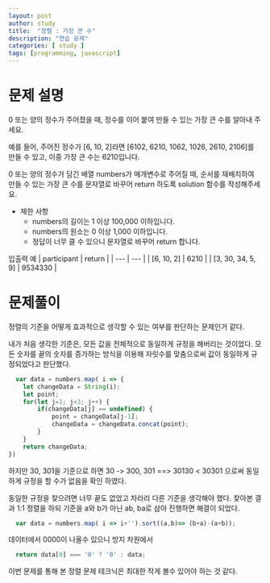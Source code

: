 ```yaml
---
layout: post
author: study
title:  "정렬 : 가장 큰 수"
description: "연습 문제"
categories: [ study ]
tags: [programming, javascript]
---
```



# 문제 설명

  0 또는 양의 정수가 주어졌을 때, 정수를 이어 붙여 만들 수 있는 가장 큰 수를 알아내 주세요.

  예를 들어, 주어진 정수가 [6, 10, 2]라면 [6102, 6210, 1062, 1026, 2610, 2106]를 만들 수 있고, 이중 가장 큰 수는 6210입니다.

  0 또는 양의 정수가 담긴 배열 numbers가 매개변수로 주어질 때, 순서를 재배치하여 만들 수 있는 가장 큰 수를 문자열로 바꾸어 return 하도록 solution 함수를 작성해주세요.

  - 제한 사항
    - numbers의 길이는 1 이상 100,000 이하입니다.
    - numbers의 원소는 0 이상 1,000 이하입니다.
    - 정답이 너무 클 수 있으니 문자열로 바꾸어 return 합니다.

 입출력 예
 | participant | return |
 | --- | --- |
 | [6, 10, 2] | 6210 |
 | [3, 30, 34, 5, 9] | 9534330 |


# 문제풀이
  정렬의 기준을 어떻게 효과적으로 생각할 수 있는 여부를 판단하는 문제인거 같다. 
  
  내가 처음 생각한 기준은, 모든 값을 전체적으로 동일하게 규정을 해버리는 것이었다. 
  모든 숫자를 끝의 숫자를 증가하는 방식을 이용해 자릿수를 맞춤으로써 값이 동일하게 규정되었다고 판단했다.

```javascript
  var data = numbers.map( i => {
	let changeData = String(i);
    let point;
    for(let j=1; j<3; j++) {
        if(changeData[j] == undefined) { 
            point = changeData[j-1];
            changeData = changeData.concat(point);
        }
    }
    return changeData;
})
```
 하지만 30, 301을 기준으로 하면 30 -> 300, 301 
   ==> 30130 < 30301 으로써 동일하게 규정을 할 수가 없음을 확인 하였다. 

   동일한 규정을 찾으려면 너무 끝도 없었고 차라리 다른 기준을 생각해야 했다. 찾아본 결과 1:1 정렬을 하되 기준을 a와 b가 아닌 ab, ba로 삼아 진행하면 해결이 되었다.

```javascript
  var data = numbers.map( i => i+'').sort((a,b)=> (b+a)-(a+b));
```

데이터에서 0000이 나올수 있으니 방지 차원에서
```javascript
  return data[0] === '0' ? '0' : data;
```
  이번 문제를 통해 본 정렬 문제 테크닉은 최대한 작게 볼수 있어야 하는 것 같다.
  